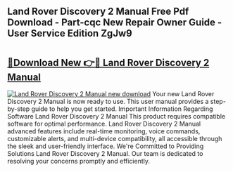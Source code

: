 ## Land Rover Discovery 2 Manual Free Pdf Download - Part-cqc New Repair Owner Guide - User Service Edition ZgJw9

# <h2><a href="http://bc97918.oget.top/?id=Land+Rover+Discovery+2+Manual">🔗Download New 👉🔴 Land Rover Discovery 2 Manual</a></h2>

[![Land Rover Discovery 2 Manual new download](https://i.imgur.com/5g1atiW.png)](http://bc97918.oget.top/?id=Land+Rover+Discovery+2+Manual)
Your new Land Rover Discovery 2 Manual is now ready to use. This user manual provides a step-by-step guide to help you get started. Important Information Regarding Software Land Rover Discovery 2 Manual This product requires compatible software for optimal performance. Land Rover Discovery 2 Manual advanced features include real-time monitoring, voice commands, customizable alerts, and multi-device compatibility, all accessible through the sleek and user-friendly interface. We're Committed to Providing Solutions Land Rover Discovery 2 Manual. Our team is dedicated to resolving your concerns promptly and efficiently.
